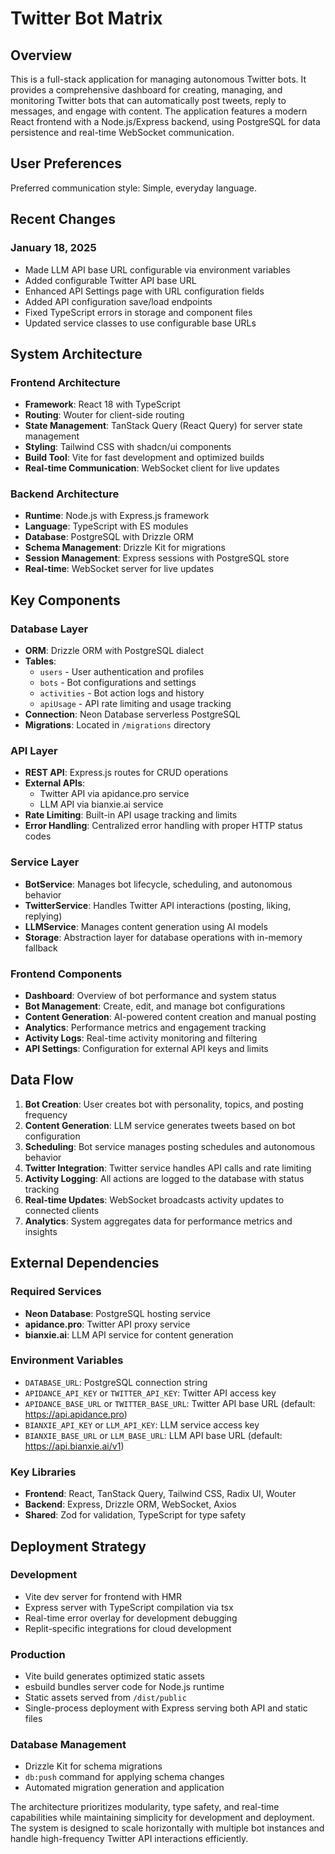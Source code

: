 # Twitter Bot Matrix

## Overview

This is a full-stack application for managing autonomous Twitter bots. It provides a comprehensive dashboard for creating, managing, and monitoring Twitter bots that can automatically post tweets, reply to messages, and engage with content. The application features a modern React frontend with a Node.js/Express backend, using PostgreSQL for data persistence and real-time WebSocket communication.

## User Preferences

Preferred communication style: Simple, everyday language.

## Recent Changes

### January 18, 2025
- Made LLM API base URL configurable via environment variables
- Added configurable Twitter API base URL
- Enhanced API Settings page with URL configuration fields
- Added API configuration save/load endpoints
- Fixed TypeScript errors in storage and component files
- Updated service classes to use configurable base URLs

## System Architecture

### Frontend Architecture
- **Framework**: React 18 with TypeScript
- **Routing**: Wouter for client-side routing
- **State Management**: TanStack Query (React Query) for server state management
- **Styling**: Tailwind CSS with shadcn/ui components
- **Build Tool**: Vite for fast development and optimized builds
- **Real-time Communication**: WebSocket client for live updates

### Backend Architecture
- **Runtime**: Node.js with Express.js framework
- **Language**: TypeScript with ES modules
- **Database**: PostgreSQL with Drizzle ORM
- **Schema Management**: Drizzle Kit for migrations
- **Session Management**: Express sessions with PostgreSQL store
- **Real-time**: WebSocket server for live updates

## Key Components

### Database Layer
- **ORM**: Drizzle ORM with PostgreSQL dialect
- **Tables**: 
  - `users` - User authentication and profiles
  - `bots` - Bot configurations and settings
  - `activities` - Bot action logs and history
  - `apiUsage` - API rate limiting and usage tracking
- **Connection**: Neon Database serverless PostgreSQL
- **Migrations**: Located in `/migrations` directory

### API Layer
- **REST API**: Express.js routes for CRUD operations
- **External APIs**: 
  - Twitter API via apidance.pro service
  - LLM API via bianxie.ai service
- **Rate Limiting**: Built-in API usage tracking and limits
- **Error Handling**: Centralized error handling with proper HTTP status codes

### Service Layer
- **BotService**: Manages bot lifecycle, scheduling, and autonomous behavior
- **TwitterService**: Handles Twitter API interactions (posting, liking, replying)
- **LLMService**: Manages content generation using AI models
- **Storage**: Abstraction layer for database operations with in-memory fallback

### Frontend Components
- **Dashboard**: Overview of bot performance and system status
- **Bot Management**: Create, edit, and manage bot configurations
- **Content Generation**: AI-powered content creation and manual posting
- **Analytics**: Performance metrics and engagement tracking
- **Activity Logs**: Real-time activity monitoring and filtering
- **API Settings**: Configuration for external API keys and limits

## Data Flow

1. **Bot Creation**: User creates bot with personality, topics, and posting frequency
2. **Content Generation**: LLM service generates tweets based on bot configuration
3. **Scheduling**: Bot service manages posting schedules and autonomous behavior
4. **Twitter Integration**: Twitter service handles API calls and rate limiting
5. **Activity Logging**: All actions are logged to the database with status tracking
6. **Real-time Updates**: WebSocket broadcasts activity updates to connected clients
7. **Analytics**: System aggregates data for performance metrics and insights

## External Dependencies

### Required Services
- **Neon Database**: PostgreSQL hosting service
- **apidance.pro**: Twitter API proxy service
- **bianxie.ai**: LLM API service for content generation

### Environment Variables
- `DATABASE_URL`: PostgreSQL connection string
- `APIDANCE_API_KEY` or `TWITTER_API_KEY`: Twitter API access key
- `APIDANCE_BASE_URL` or `TWITTER_BASE_URL`: Twitter API base URL (default: https://api.apidance.pro)
- `BIANXIE_API_KEY` or `LLM_API_KEY`: LLM service access key
- `BIANXIE_BASE_URL` or `LLM_BASE_URL`: LLM API base URL (default: https://api.bianxie.ai/v1)

### Key Libraries
- **Frontend**: React, TanStack Query, Tailwind CSS, Radix UI, Wouter
- **Backend**: Express, Drizzle ORM, WebSocket, Axios
- **Shared**: Zod for validation, TypeScript for type safety

## Deployment Strategy

### Development
- Vite dev server for frontend with HMR
- Express server with TypeScript compilation via tsx
- Real-time error overlay for development debugging
- Replit-specific integrations for cloud development

### Production
- Vite build generates optimized static assets
- esbuild bundles server code for Node.js runtime
- Static assets served from `/dist/public`
- Single-process deployment with Express serving both API and static files

### Database Management
- Drizzle Kit for schema migrations
- `db:push` command for applying schema changes
- Automated migration generation and application

The architecture prioritizes modularity, type safety, and real-time capabilities while maintaining simplicity for development and deployment. The system is designed to scale horizontally with multiple bot instances and handle high-frequency Twitter API interactions efficiently.